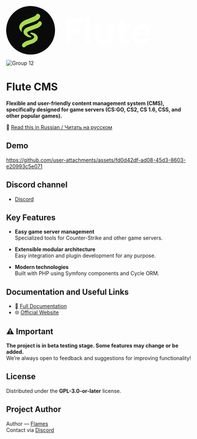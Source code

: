 <svg width="396" height="132" viewBox="0 0 396 132" fill="none" xmlns="http://www.w3.org/2000/svg">
<path fill-rule="evenodd" clip-rule="evenodd" d="M62.9796 0.05076C77.3262 -0.471942 90.6752 3.04226 103.026 10.5934C115.865 19.2924 124.688 31.0485 129.497 45.8619C134.347 62.5983 133.184 78.8294 126.008 94.5553C117.098 112.059 103.218 123.613 84.3683 129.217C63.1254 134.639 43.557 130.847 25.6632 117.84C9.86684 105.16 1.32157 88.6758 0.0271493 68.3883C-0.329662 55.2315 2.8306 42.8686 9.50794 31.2994C22.1635 12.0644 39.9874 1.6481 62.9796 0.05076Z" fill="#0A0A0A"/>
<path fill-rule="evenodd" clip-rule="evenodd" d="M84.3687 20.9844C87.6671 20.8755 90.1193 22.2407 91.7258 25.0801C92.4868 27.3366 92.2846 29.5109 91.119 31.6029C89.6916 33.9406 87.8461 35.8873 85.5822 37.443C81.937 39.67 78.0941 41.4903 74.0536 42.904C67.9566 45.1385 61.8384 47.3127 55.6988 49.4267C51.5953 50.8334 48.0812 53.134 45.1561 56.3288C42.6358 59.5316 41.5739 63.1722 41.9706 67.2506C42.1329 68.11 42.2341 68.9696 42.274 69.8294C42.1148 69.9837 41.9378 70.009 41.743 69.9052C38.5655 67.3224 36.5177 64.0105 35.5995 59.9694C35.0775 56.3761 35.6843 52.9883 37.4198 49.806C39.7783 45.9812 42.888 42.922 46.7489 40.6286C49.3523 39.17 52.0322 37.8555 54.7886 36.6846C62.2754 34.0788 69.6072 31.0954 76.784 27.7347C78.9919 26.5887 80.6352 24.8949 81.7141 22.653C82.4543 21.8417 83.3393 21.2856 84.3687 20.9844Z" fill="#A8DC51"/>
<path fill-rule="evenodd" clip-rule="evenodd" d="M90.7393 41.3112C93.5635 41.4281 95.4092 42.844 96.2761 45.5586C96.703 47.7 96.2984 49.672 95.0626 51.4746C92.5923 54.9486 89.3814 57.5021 85.4301 59.135C78.1505 61.8651 70.8693 64.5955 63.5864 67.3264C62.0271 68.005 60.5102 68.7634 59.0356 69.6018C56.8183 71.2859 56.4896 73.2833 58.0496 75.5937C58.8893 76.5853 59.8248 77.4701 60.8559 78.2483C63.0674 79.7461 65.3175 81.1872 67.6062 82.5716C68.3717 83.9334 67.9924 84.8183 66.4685 85.2262C59.9773 85.0272 54.4912 82.5747 50.0099 77.8691C45.3937 71.8155 45.9751 66.2787 51.7543 61.2587C53.6579 59.7753 55.7311 58.5618 57.9737 57.6181C63.7807 55.2946 69.6462 53.1204 75.5701 51.0953C78.3031 50.0576 80.9829 48.8946 83.6098 47.6064C85.5442 46.1779 87.1623 44.4586 88.4639 42.4489C89.1534 41.9018 89.9119 41.5226 90.7393 41.3112Z" fill="#A8DC51"/>
<path fill-rule="evenodd" clip-rule="evenodd" d="M67.682 72.1047C73.6051 72.274 78.6363 74.4482 82.7754 78.6275C86.7567 83.8066 86.7062 88.9642 82.6237 94.1002C79.8774 97.0037 76.6666 99.2539 72.9912 100.85C69.9824 102.121 66.8979 103.183 63.738 104.036C60.6257 105.006 57.6423 106.27 54.7881 107.828C53.631 108.732 52.5185 109.693 51.4509 110.711C48.0552 112.793 45.3499 112.111 43.3353 108.663C42.6983 107.32 42.6478 105.954 43.1836 104.567C44.0167 102.67 45.2554 101.078 46.9001 99.7886C50.026 97.4162 53.4644 95.5959 57.2152 94.3277C60.5447 93.2346 63.8819 92.1728 67.2269 91.1422C70.104 90.2484 72.607 88.7568 74.7357 86.6672C76.2403 84.697 76.2403 82.725 74.7357 80.7512C74.0482 80.0129 73.3149 79.3303 72.5361 78.7034C70.5367 77.4251 68.4635 76.2622 66.3167 75.2144C65.2156 74.3772 65.1649 73.5176 66.165 72.6357C66.6732 72.4102 67.179 72.2332 67.682 72.1047Z" fill="#A8DC51"/>
<path d="M163.72 102V32.88H205.96V45.936H176.776V60.912H200.2V73.968H176.776V102H163.72ZM215.586 102V31.44H228.642V102H215.586ZM262.329 103.536C258.265 103.536 254.953 102.848 252.393 101.472C249.833 100.096 247.833 98.352 246.393 96.24C244.985 94.128 243.977 91.936 243.368 89.664C242.761 87.36 242.393 85.264 242.265 83.376C242.137 81.488 242.073 80.112 242.073 79.248V50.16H255.321V74.64C255.321 75.824 255.385 77.344 255.513 79.2C255.641 81.024 256.041 82.864 256.713 84.72C257.385 86.576 258.473 88.128 259.977 89.376C261.513 90.624 263.673 91.248 266.457 91.248C267.577 91.248 268.777 91.072 270.057 90.72C271.337 90.368 272.537 89.696 273.657 88.704C274.777 87.68 275.689 86.192 276.393 84.24C277.129 82.256 277.497 79.664 277.497 76.464L284.985 80.016C284.985 84.112 284.153 87.952 282.489 91.536C280.825 95.12 278.313 98.016 274.953 100.224C271.625 102.432 267.417 103.536 262.329 103.536ZM279.129 102V84.816H277.497V50.16H290.649V102H279.129ZM335.168 102C331.584 102.672 328.064 102.96 324.608 102.864C321.184 102.8 318.112 102.208 315.392 101.088C312.704 99.936 310.656 98.096 309.248 95.568C307.968 93.2 307.296 90.8 307.232 88.368C307.168 85.904 307.136 83.12 307.136 80.016V35.76H320.192V79.248C320.192 81.264 320.208 83.088 320.24 84.72C320.304 86.32 320.64 87.6 321.248 88.56C322.4 90.384 324.24 91.376 326.768 91.536C329.296 91.696 332.096 91.568 335.168 91.152V102ZM298.304 60.24V50.16H335.168V60.24H298.304ZM368.004 103.44C362.692 103.44 358.004 102.304 353.94 100.032C349.908 97.728 346.74 94.576 344.436 90.576C342.164 86.544 341.028 81.936 341.028 76.752C341.028 71.088 342.148 66.16 344.388 61.968C346.628 57.776 349.716 54.528 353.652 52.224C357.588 49.888 362.116 48.72 367.236 48.72C372.676 48.72 377.3 50 381.108 52.56C384.916 55.12 387.732 58.72 389.556 63.36C391.38 68 392.02 73.456 391.476 79.728H378.564V74.928C378.564 69.648 377.716 65.856 376.02 63.552C374.356 61.216 371.62 60.048 367.812 60.048C363.364 60.048 360.084 61.408 357.972 64.128C355.892 66.816 354.852 70.8 354.852 76.08C354.852 80.912 355.892 84.656 357.972 87.312C360.084 89.936 363.172 91.248 367.236 91.248C369.796 91.248 371.988 90.688 373.812 89.568C375.636 88.448 377.028 86.832 377.988 84.72L391.044 88.464C389.092 93.2 386.004 96.88 381.78 99.504C377.588 102.128 372.996 103.44 368.004 103.44ZM350.82 79.728V70.032H385.188V79.728H350.82Z" fill="white"/>
</svg>

![Group 12](https://github.com/user-attachments/assets/f14b1c21-b3b0-470e-b0df-f1cc05b3cab7)

# Flute CMS

**Flexible and user-friendly content management system (CMS), specifically designed for game servers (CS:GO, CS2, CS 1.6, CSS, and other popular games).**

📖 [Read this in Russian / Читать на русском](README.ru.md)

## Demo



https://github.com/user-attachments/assets/fd0d42df-ad08-45d3-8603-e20993c5e071




## Discord channel

- [Discord](https://discord.gg/BcBMeVJJsd)

## Key Features

-   **Easy game server management**  
    Specialized tools for Counter-Strike and other game servers.

-   **Extensible modular architecture**  
    Easy integration and plugin development for any purpose.

-   **Modern technologies**  
    Built with PHP using Symfony components and Cycle ORM.

## Documentation and Useful Links

-   📖 [Full Documentation](https://docs.flute-cms.com)
-   🌐 [Official Website](https://flute-cms.com)

## ⚠️ Important

**The project is in beta testing stage. Some features may change or be added.**  
We’re always open to feedback and suggestions for improving functionality!

## License

Distributed under the **GPL-3.0-or-later** license.

## Project Author

Author — [Flames](https://github.com/FlamesONE)  
Contact via [Discord](https://discord.gg/BcBMeVJJsd)
